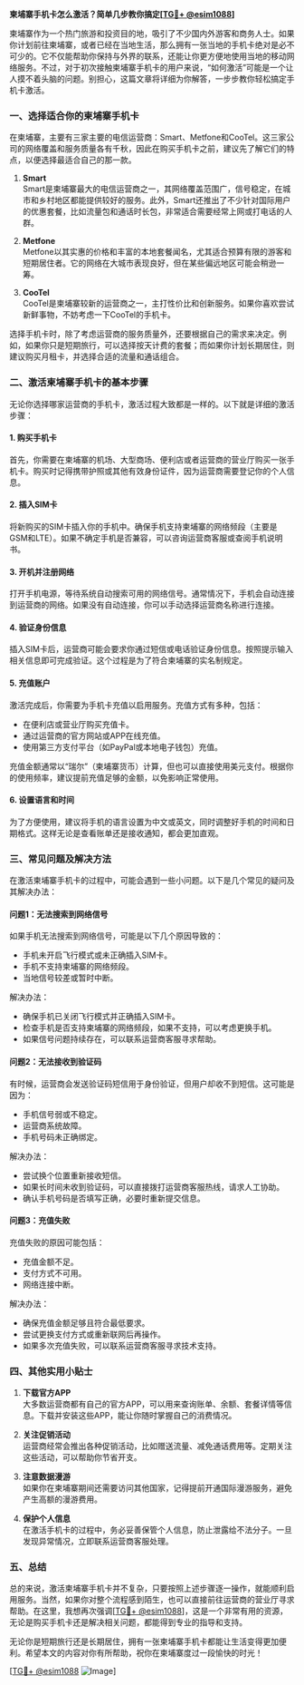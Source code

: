 **柬埔寨手机卡怎么激活？简单几步教你搞定[[TG💪+ @esim1088](https://t.me/s/esim1088)]**

柬埔寨作为一个热门旅游和投资目的地，吸引了不少国内外游客和商务人士。如果你计划前往柬埔寨，或者已经在当地生活，那么拥有一张当地的手机卡绝对是必不可少的。它不仅能帮助你保持与外界的联系，还能让你更方便地使用当地的移动网络服务。不过，对于初次接触柬埔寨手机卡的用户来说，“如何激活”可能是一个让人摸不着头脑的问题。别担心，这篇文章将详细为你解答，一步步教你轻松搞定手机卡激活。

### **一、选择适合你的柬埔寨手机卡**

在柬埔寨，主要有三家主要的电信运营商：Smart、Metfone和CooTel。这三家公司的网络覆盖和服务质量各有千秋，因此在购买手机卡之前，建议先了解它们的特点，以便选择最适合自己的那一款。

1. **Smart**  
   Smart是柬埔寨最大的电信运营商之一，其网络覆盖范围广，信号稳定，在城市和乡村地区都能提供较好的服务。此外，Smart还推出了不少针对国际用户的优惠套餐，比如流量包和通话时长包，非常适合需要经常上网或打电话的人群。

2. **Metfone**  
   Metfone以其实惠的价格和丰富的本地套餐闻名，尤其适合预算有限的游客和短期居住者。它的网络在大城市表现良好，但在某些偏远地区可能会稍逊一筹。

3. **CooTel**  
   CooTel是柬埔寨较新的运营商之一，主打性价比和创新服务。如果你喜欢尝试新鲜事物，不妨考虑一下CooTel的手机卡。

选择手机卡时，除了考虑运营商的服务质量外，还要根据自己的需求来决定。例如，如果你只是短期旅行，可以选择按天计费的套餐；而如果你计划长期居住，则建议购买月租卡，并选择合适的流量和通话组合。

### **二、激活柬埔寨手机卡的基本步骤**

无论你选择哪家运营商的手机卡，激活过程大致都是一样的。以下就是详细的激活步骤：

#### **1. 购买手机卡**
首先，你需要在柬埔寨的机场、大型商场、便利店或者运营商的营业厅购买一张手机卡。购买时记得携带护照或其他有效身份证件，因为运营商需要登记你的个人信息。

#### **2. 插入SIM卡**
将新购买的SIM卡插入你的手机中。确保手机支持柬埔寨的网络频段（主要是GSM和LTE）。如果不确定手机是否兼容，可以咨询运营商客服或查阅手机说明书。

#### **3. 开机并注册网络**
打开手机电源，等待系统自动搜索可用的网络信号。通常情况下，手机会自动连接到运营商的网络。如果没有自动连接，你可以手动选择运营商名称进行连接。

#### **4. 验证身份信息**
插入SIM卡后，运营商可能会要求你通过短信或电话验证身份信息。按照提示输入相关信息即可完成验证。这个过程是为了符合柬埔寨的实名制规定。

#### **5. 充值账户**
激活完成后，你需要为手机卡充值以启用服务。充值方式有多种，包括：
- 在便利店或营业厅购买充值卡。
- 通过运营商的官方网站或APP在线充值。
- 使用第三方支付平台（如PayPal或本地电子钱包）充值。

充值金额通常以“瑞尔”（柬埔寨货币）计算，但也可以直接使用美元支付。根据你的使用频率，建议提前充值足够的金额，以免影响正常使用。

#### **6. 设置语言和时间**
为了方便使用，建议将手机的语言设置为中文或英文，同时调整好手机的时间和日期格式。这样无论是查看账单还是接收通知，都会更加直观。

### **三、常见问题及解决方法**

在激活柬埔寨手机卡的过程中，可能会遇到一些小问题。以下是几个常见的疑问及其解决办法：

#### **问题1：无法搜索到网络信号**
如果手机无法搜索到网络信号，可能是以下几个原因导致的：
- 手机未开启飞行模式或未正确插入SIM卡。
- 手机不支持柬埔寨的网络频段。
- 当地信号较差或暂时中断。

解决办法：
- 确保手机已关闭飞行模式并正确插入SIM卡。
- 检查手机是否支持柬埔寨的网络频段，如果不支持，可以考虑更换手机。
- 如果信号问题持续存在，可以联系运营商客服寻求帮助。

#### **问题2：无法接收到验证码**
有时候，运营商会发送验证码短信用于身份验证，但用户却收不到短信。这可能是因为：
- 手机信号弱或不稳定。
- 运营商系统故障。
- 手机号码未正确绑定。

解决办法：
- 尝试换个位置重新接收短信。
- 如果长时间未收到验证码，可以直接拨打运营商客服热线，请求人工协助。
- 确认手机号码是否填写正确，必要时重新提交信息。

#### **问题3：充值失败**
充值失败的原因可能包括：
- 充值金额不足。
- 支付方式不可用。
- 网络连接中断。

解决办法：
- 确保充值金额足够且符合最低要求。
- 尝试更换支付方式或重新联网后再操作。
- 如果多次充值失败，可以联系运营商客服寻求技术支持。

### **四、其他实用小贴士**

1. **下载官方APP**  
   大多数运营商都有自己的官方APP，可以用来查询账单、余额、套餐详情等信息。下载并安装这些APP，能让你随时掌握自己的消费情况。

2. **关注促销活动**  
   运营商经常会推出各种促销活动，比如赠送流量、减免通话费用等。定期关注这些活动，可以帮助你节省开支。

3. **注意数据漫游**  
   如果你在柬埔寨期间还需要访问其他国家，记得提前开通国际漫游服务，避免产生高额的漫游费用。

4. **保护个人信息**  
   在激活手机卡的过程中，务必妥善保管个人信息，防止泄露给不法分子。一旦发现异常情况，立即联系运营商客服处理。

### **五、总结**

总的来说，激活柬埔寨手机卡并不复杂，只要按照上述步骤逐一操作，就能顺利启用服务。当然，如果你对整个流程感到陌生，也可以直接前往运营商的营业厅寻求帮助。在这里，我想再次强调[[TG💪+ @esim1088](https://t.me/s/esim1088)]，这是一个非常有用的资源，无论是购买手机卡还是解决相关问题，都能得到专业的指导和支持。

无论你是短期旅行还是长期居住，拥有一张柬埔寨手机卡都能让生活变得更加便利。希望本文的内容对你有所帮助，祝你在柬埔寨度过一段愉快的时光！

[[TG💪+ @esim1088](https://t.me/s/esim1088) ![Image](https://i.postimg.cc/4NQfJmqS/Snipaste-2025-05-13-00-14-12.png)]